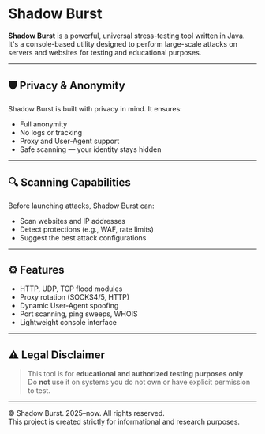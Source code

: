 # Shadow Burst

**Shadow Burst** is a powerful, universal stress-testing tool written in Java.  
It's a console-based utility designed to perform large-scale attacks on servers and websites for testing and educational purposes.

---

## 🛡️ Privacy & Anonymity

Shadow Burst is built with privacy in mind. It ensures:
- Full anonymity
- No logs or tracking
- Proxy and User-Agent support
- Safe scanning — your identity stays hidden

---

## 🔍 Scanning Capabilities

Before launching attacks, Shadow Burst can:
- Scan websites and IP addresses
- Detect protections (e.g., WAF, rate limits)
- Suggest the best attack configurations

---

## ⚙️ Features

- HTTP, UDP, TCP flood modules
- Proxy rotation (SOCKS4/5, HTTP)
- Dynamic User-Agent spoofing
- Port scanning, ping sweeps, WHOIS
- Lightweight console interface

---

## ⚠️ Legal Disclaimer

> This tool is for **educational and authorized testing purposes only**.  
> Do **not** use it on systems you do not own or have explicit permission to test.

---

© Shadow Burst. 2025–now. All rights reserved.  
This project is created strictly for informational and research purposes.
